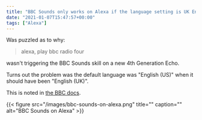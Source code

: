 ```yaml
---
title: "BBC Sounds only works on Alexa if the language setting is UK English"
date: "2021-01-07T15:47:57+00:00"
tags: ["Alexa"]
---
```


Was puzzled as to why:

> alexa, play bbc radio four

wasn't triggering the BBC Sounds skill on a new 4th Generation Echo.

Turns out the problem was the default language was "English (US)" when it should
have been "English (UK)".

This is noted in
[the BBC docs](https://www.bbc.co.uk/usingthebbc/account/the-bbc-on-voice-devices/).

{{< figure src="/images/bbc-sounds-on-alexa.png" title="" caption="" alt="BBC Sounds on Alexa" >}}
